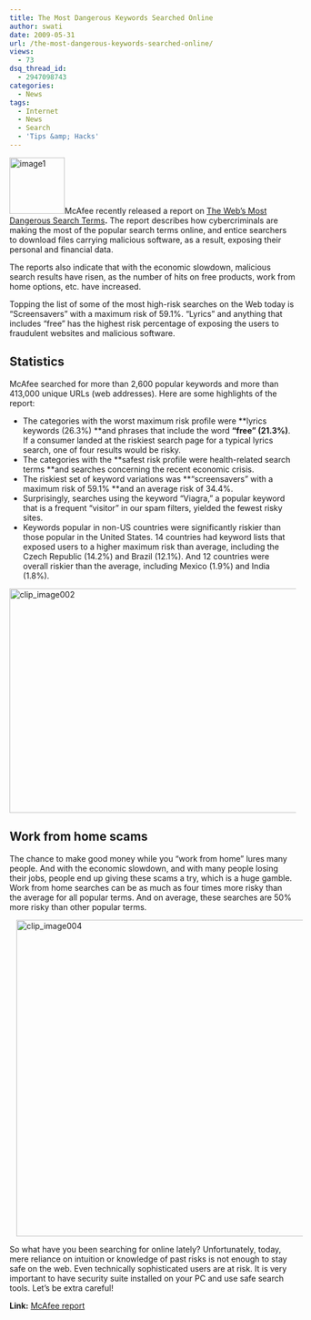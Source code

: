 ```yaml
---
title: The Most Dangerous Keywords Searched Online
author: swati
date: 2009-05-31
url: /the-most-dangerous-keywords-searched-online/
views:
  - 73
dsq_thread_id:
  - 2947098743
categories:
  - News
tags:
  - Internet
  - News
  - Search
  - 'Tips &amp; Hacks'
---
```

<img class="alignright size-full wp-image-9644" src="http://cdn.devilsworkshop.org/files/2009/05/image27.jpg" alt="image1" width="97" height="99" />McAfee recently released a report on <a href="http://newsroom.mcafee.com/article_display.cfm?article_id=3526" onclick="_gaq.push(['_trackEvent', 'outbound-article', 'http://newsroom.mcafee.com/article_display.cfm?article_id=3526', 'The Web’s Most Dangerous Search Terms']);" >The Web’s Most Dangerous Search Terms</a>**.** The report describes how cybercriminals are making the most of the popular search terms online, and entice searchers to download files carrying malicious software, as a result, exposing their personal and financial data.

The reports also indicate that with the economic slowdown, malicious search results have risen, as the number of hits on free products, work from home options, etc. have increased.

Topping the list of some of the most high-risk searches on the Web today is “Screensavers” with a maximum risk of 59.1%. “Lyrics” and anything that includes “free” has the highest risk percentage of exposing the users to fraudulent websites and malicious software.

## Statistics

McAfee searched for more than 2,600 popular keywords and more than 413,000 unique URLs (web addresses). Here are some highlights of the report:

  * The categories with the worst maximum risk profile were **lyrics keywords (26.3%) **and phrases that include the word **“free” (21.3%)**. If a consumer landed at the riskiest search page for a typical lyrics search, one of four results would be risky.
  * The categories with the **safest risk profile were health-related search terms **and searches concerning the recent economic crisis.
  * The riskiest set of keyword variations was **“screensavers” with a maximum risk of 59.1% **and an average risk of 34.4%.
  * Surprisingly, searches using the keyword “Viagra,” a popular keyword that is a frequent “visitor” in our spam filters, yielded the fewest risky sites.
  * Keywords popular in non-US countries were significantly riskier than those popular in the United States. 14 countries had keyword lists that exposed users to a higher maximum risk than average, including the Czech Republic (14.2%) and Brazil (12.1%). And 12 countries were overall riskier than the average, including Mexico (1.9%) and India (1.8%).

<img style="margin-left: 0px;margin-right: 0px" src="http://cdn.devilsworkshop.org/files/2009/05/clip-image00287.jpg" border="0" alt="clip_image002" hspace="12" width="537" height="394" />

## Work from home scams

The chance to make good money while you “work from home” lures many people. And with the economic slowdown, and with many people losing their jobs, people end up giving these scams a try, which is a huge gamble. Work from home searches can be as much as four times more risky than the average for all popular terms. And on average, these searches are 50% more risky than other popular terms.

<img src="http://cdn.devilsworkshop.org/files/2009/05/clip-image00438.jpg" border="0" alt="clip_image004" hspace="12" width="506" height="556" />

So what have you been searching for online lately? Unfortunately, today, mere reliance on intuition or knowledge of past risks is not enough to stay safe on the web. Even technically sophisticated users are at risk. It is very important to have security suite installed on your PC and use safe search tools. Let’s be extra careful!

**Link:** <a href="http://newsroom.mcafee.com/article_display.cfm?article_id=3526" onclick="_gaq.push(['_trackEvent', 'outbound-article', 'http://newsroom.mcafee.com/article_display.cfm?article_id=3526', 'McAfee report']);" >McAfee report</a>
